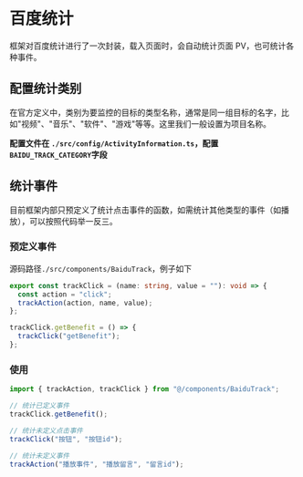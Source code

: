 # 百度统计

框架对百度统计进行了一次封装，载入页面时，会自动统计页面 PV，也可统计各种事件。

## 配置统计类别

在官方定义中，类别为要监控的目标的类型名称，通常是同一组目标的名字，比如"视频"、"音乐"、"软件"、"游戏"等等。这里我们一般设置为项目名称。

**配置文件在 `./src/config/ActivityInformation.ts`，配置 `BAIDU_TRACK_CATEGORY`字段**

## 统计事件

目前框架内部只预定义了统计点击事件的函数，如需统计其他类型的事件（如播放），可以按照代码举一反三。

### 预定义事件

源码路径`./src/components/BaiduTrack`，例子如下

```typescript
export const trackClick = (name: string, value = ""): void => {
  const action = "click";
  trackAction(action, name, value);
};

trackClick.getBenefit = () => {
  trackClick("getBenefit");
};
```

### 使用

```typescript
import { trackAction, trackClick } from "@/components/BaiduTrack";

// 统计已定义事件
trackClick.getBenefit();

// 统计未定义点击事件
trackClick("按钮", "按钮id");

// 统计未定义事件
trackAction("播放事件", "播放留言", "留言id");
```
